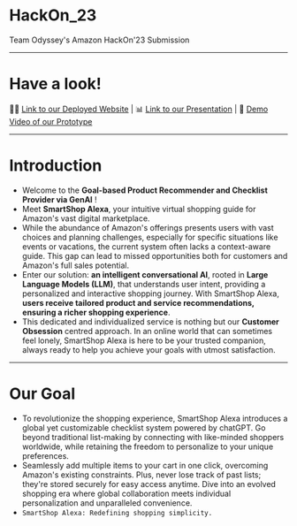 # HackOn_23
Team Odyssey's Amazon HackOn'23 Submission
***
# Have a look!
👨‍💻 [Link to our Deployed Website](https://d2tqmmy77bspof.cloudfront.net/) | 📊 [Link to our Presentation]() | 🎥 [Demo Video of our Prototype]()
***
# Introduction
* Welcome to the **Goal-based Product Recommender and Checklist Provider via GenAI** ! 
* Meet **SmartShop Alexa**, your intuitive virtual shopping guide for Amazon's vast digital marketplace. 
* While the abundance of Amazon's offerings presents users with vast choices and planning challenges, especially for specific situations like events or vacations, the current system often lacks a context-aware guide. This gap can lead to missed opportunities both for customers and Amazon's full sales potential. 
* Enter our solution: **an intelligent conversational AI**, rooted in **Large Language Models (LLM)**, that understands user intent, providing a personalized and interactive shopping journey. With SmartShop Alexa, **users receive tailored product and service recommendations, ensuring a richer shopping experience**. 
* This dedicated and individualized service is nothing but our **Customer Obsession** centred approach. In an online world that can sometimes feel lonely, SmartShop Alexa is here to be your trusted companion, always ready to help you achieve your goals with utmost satisfaction.
***
# Our Goal
* To revolutionize the shopping experience, SmartShop Alexa introduces a global yet customizable checklist system powered by chatGPT. Go beyond traditional list-making by connecting with like-minded shoppers worldwide, while retaining the freedom to personalize to your unique preferences.
* Seamlessly add multiple items to your cart in one click, overcoming Amazon's existing constraints. Plus, never lose track of past lists; they're stored securely for easy access anytime. Dive into an evolved shopping era where global collaboration meets individual personalization and unparalleled convenience.
* ```SmartShop Alexa: Redefining shopping simplicity.```
